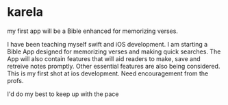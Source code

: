 # karela
my first app will be a Bible enhanced for memorizing verses.

I have been teaching myself swift and iOS development.
I am starting a Bible App designed for memorizing verses and making quick searches.  The App will also contain features that will aid readers to make, save and retreive notes promptly. Other essential features are also being considered. This is my first shot at ios development.
Need encouragement from the profs.

I'd do my best to keep up with the pace
